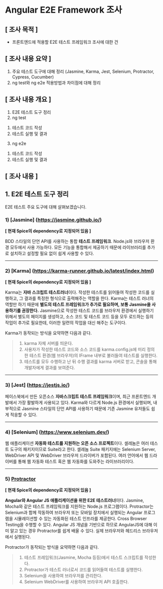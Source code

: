 # Angular E2E Framework 조사

## [ 조사 목적 ]
- 프론트엔드에 적용할 E2E 테스트 프레임워크 조사에 대한 건

## [ 조사 내용 요약 ]
1. 주요 테스트 도구에 대해 정리 (Jasmine, Karma, Jest, Selenium, Protractor, Cypress, Cucumber)
2. ng test와 ng e2e 적용방법과 차이점에 대해 정리

## [ 조사 내용 개요 ]
1. E2E 테스트 도구 정리
2. ng test  
1) 테스트 코드 작성  
2) 테스트 실행 및 결과  
3. ng e2e  
1) 테스트 코드 작성  
2) 테스트 실행 및 결과  

## [ 조사 내용 ]

## 1. E2E 테스트 도구 정리

E2E 테스트 주요 도구에 대해 살펴보겠습니다.

### 1) [Jasmine] (https://jasmine.github.io/)

**[ 현재 Spice의 dependency로 지정되어 있음 ]**

BDD 스타일의 단언 API를 사용하는 통합 **테스트 프레임워크**.
Node.js와 브라우저 환경 모두에서 사용 가능하다.
모든 기능을 통합해서 제공하기 때문에 라이브러리를 추가로 설치하고 설정할 필요 없이 쉽게 사용할 수 있다.

------

### 2) [Karma] (https://karma-runner.github.io/latest/index.html)

**[ 현재 Spice의 dependency로 지정되어 있음 ]**

Karma는 **자바 스크립트 테스트러너**이다.
작성한 테스트를 읽어들여 작성한 코드를 실행하고, 그 결과를 특정한 형식으로 출력해주는 역할을 한다.
Karma는 테스트 러너의 역할만 하기 때문에 **별도의 테스트 프레임워크가 추가로 필요하며, 보통 Jasmine을 사용하기를 권장한다.**
Jasmine으로 작성한 테스트 코드를 브라우저 환경에서 실행하기 위해서 별도의 페이지를 생성하고, 소스 코드 및 테스트 코드 등을 모두 로드하는 등의 작업이 추가로 필요한데, 이러한 일련의 작업을 대신 해주는 도구이다.

Karma가 동작되는 방식을 요약하면 다음과 같다.
> 1. karma 자체 서버를 띄운다.
> 2. 사용자가 작성한 테스트 코드와 소스 코드를 karma.config.js에 미리 정의한 테스트 환경(웹 브라우저)의 IFrame 내부로 불러들여 테스트를 실행한다.
> 3. 테스트를 모두 수행하고 난 뒤 수행 결과를 karma 서버로 받고, 콘솔을 통해 개발자에게 결과를 보여준다.

------

### 3) [Jest] (https://jestjs.io/)
페이스북에서 만든 오픈소스 **자바스크립트 테스트 프레임워크**이며, 최근 프론트엔드 개발에서 가장 활발하게 사용되고 있다.
Karma와 다르게 Node.js 환경에서 실행되며, 내부적으로 Jasmine 스타일의 단언 API를 사용하기 때문에 기존 Jasmine 유저들도 쉽게 적응할 수 있다.

------

### 4) [Selenium] (https://www.selenium.dev/)
웹 애플리케이션 **자동화 테스트를 지원하는 오픈 소스 프로젝트**이다.
셀레늄은 여러 테스트 도구의 패키지이므로 Suite라고 한다.
셀레늄 Suite 패키지에는 Selenium Server, WebDriver API 및 WebDriver 브라우저 드라이버가 포함된다.
여러 언어에서 웹 드라이버를 통해 웹 자동화 테스트 혹은 웹 자동화를 도와주는 라이브러리이다.

------

### 5) [Protractor](https://www.protractortest.org/#/)

**[ 현재 Spice의 dependency로 지정되어 있음 ]**

**Angular와 Angular JS 애플리케이션을 위한 E2E 테스트러너**이다.
Jasmine, Mocha와 같은 테스트 프레임워크를 지원하는 Node.js 프로그램이다.
Protractor는 Selenium과 함께 작동하여 브라우저 또는 모바일 장치에서 실행되는 Angular 프로그램을 시뮬레이션할 수 있는 자동화된 테스트 인프라를 제공한다.
Cross Browser Testing을 수행할 수 있다.
Angular JS 개념을 기반으로 하므로 AngularJS에 대해 이미 알고 있는 경우 Protractor를 쉽게 배울 수 있다.
실제 브라우저와 헤드리스 브라우저에서 실행된다.

Protractor가 동작되는 방식을 요약하면 다음과 같다.
> 1. 테스트 프레임워크(Jasmine, Mocha 등등)에서 테스트 스크립트를 작성한다.
> 2. Protractor가 테스트 러너로서 코드를 읽어들여 테스트를 실행한다.
> 3. Selenium을 사용하여 브라우저를 관리한다.
> 4. Selenium WebDriver를 사용하여 브라우저 API 호출한다.

